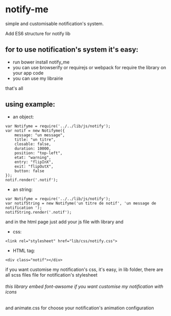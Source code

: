 # notify-me
simple and customisable notification's system.

Add ES6 structure for notify lib

## for to use notification's system it's easy:

- run bower install notify_me
- you can use browserify or requirejs or webpack for require the library on your app code
- you can use my librairie

that's all


## using example:

- an object:

```
var Notifyme = require('../../lib/js/notify');
var notif = new Notifyme({
    message: "un message",
    title: "un titre",
    closable: false,
    duration: 10000,
    position: "top-left",
    etat: "warning",
    entry: "flipInX",
    exit: "flipOutX",
    button: false
});
notif.render('.notif');
```

- an string:

```
var Notifyme = require('../../lib/js/notify');
var notifString = new Notifyme('un titre de notif', 'un message de notification ');
notifString.render('.notif');
```

and in the html page just add your js file with library and 

- css:

```
<link rel="stylesheet" href="lib/css/notify.css">
```
- HTML tag:

```
<div class="notif"></div>
```

if you want customise my notification's css, it's easy, in lib folder, there are all scss files file for notification's stylesheet
###### this library embed font-awsome if you want customise my notification with icons 
and animate.css for choose your notification's animation configuration